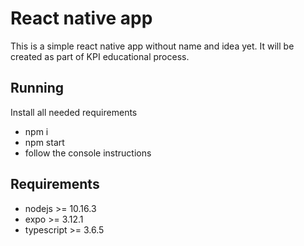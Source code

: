 # React native app
This is a simple react native app without name and idea yet. It will be created as part of KPI educational process.

## Running
Install all needed requirements

* npm i
* npm start
* follow the console instructions 

## Requirements
* nodejs >= 10.16.3
* expo >= 3.12.1
* typescript >= 3.6.5 
